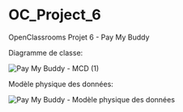 # OC_Project_6
OpenClassrooms Projet 6 - Pay My Buddy

Diagramme de classe: 

![Pay My Buddy - MCD (1)](https://user-images.githubusercontent.com/91942255/225966709-67e964c6-bd26-4013-9d75-60323c7f00ee.png)



Modèle physique des données:

![Pay My Buddy - Modèle physique des données](https://user-images.githubusercontent.com/91942255/225117901-7fca07e2-8357-4c30-826f-6daa4c007fb4.png)
